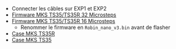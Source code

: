 - Connecter les câbles sur EXP1 et EXP2
- [Firmware MKS TS35/TS35R 32 Microsteps](https://github.com/Foxies-CSTL/Marlin_2.0.x/blob/Firmwares/SR/SRM%2BTS35-SCWBPULR32-Robin_nano_v3.bin)  
- [Firmware MKS TS35/TS35R 16 Microsteps](https://github.com/Foxies-CSTL/Marlin_2.0.x/blob/Firmwares/SR/SRM%2BTS35-SCWBPULR-Robin_nano_v3.bin)  
  - Renommer le firmware en `Robin_nano_v3.bin` avant de flasher 
- [Case MKS TS35R](https://www.thingiverse.com/thing:5327125)
- [Case MKS TS35](https://www.thingiverse.com/thing:5265394)